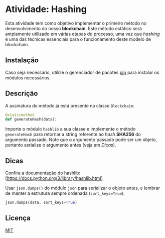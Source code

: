 # Atividade: Hashing

Esta atividade tem como objetivo implementar o primeiro método no desenvolvimento do nosso **blockchain**. Este método estático será amplamente utilizado em várias etapas do processo, uma vez que *hashing* é uma das técnicas essenciais para o funcionamento deste modelo de blockchain.

## Instalação

Caso seja necessário, utilize o gerenciador de pacotes [pip](https://pip.pypa.io/en/stable/) para instalar os módulos necessários.

## Descrição

A assinatura do método já está presente na classe `Blockchain`:

```python
@staticmethod
def generateHash(data):
```

Importe o módulo `hashlib` a sua classe e implemente o método `generateHash` para retornar a string referente ao *hash* **SHA256** do argumento passado. Note que o argumento passado pode ser um objeto, portanto serialize o argumento antes (veja em *Dicas*).

## Dicas

Confira a documentação do hashlib: [https://docs.python.org/3/library/hashlib.html]

Usar `json.dumps()` do módulo `json` para serializar o objeto antes, e lembrar de manter a estrutura sempre ordenada (`sort_keys=True`).

```python
json.dumps(data, sort_keys=True)
```

## Licença
[MIT](https://choosealicense.com/licenses/mit/)
